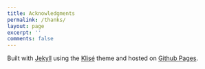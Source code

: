 ```yaml
---
title: Acknowledgments
permalink: /thanks/
layout: page
excerpt: ''
comments: false
---
```


Built with <a href="https://jekyllrb.com" target="_blank" rel="noreferrer noopener">Jekyll</a> using the <a href="https://github.com/piharpi/jekyll-klise" target="_blank" rel="noreferrer noopener">Klisé</a> theme and hosted on <a href="https://pages.github.com" target="_blank" rel="noreferrer noopener">Github Pages</a>.
